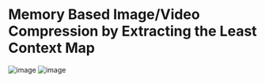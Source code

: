 # Memory Based Image/Video Compression by Extracting the Least Context Map

![image](https://github.com/leastcontextmap/contextmap/blob/master/img/concat_19_05_505-637.gif.gif)
![image](https://github.com/leastcontextmap/contextmap/blob/master/img/concat_19_05_0-200.gif)
